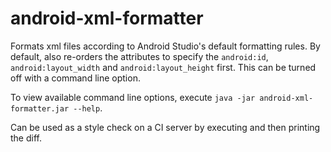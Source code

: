 # android-xml-formatter

Formats xml files according to Android Studio's default formatting rules. By default, also re-orders the attributes to specify the `android:id`, `android:layout_width` and `android:layout_height` first. This can be turned off with a command line option.

To view available command line options, execute `java -jar android-xml-formatter.jar --help`.

Can be used as a style check on a CI server by executing and then printing the diff.
